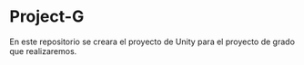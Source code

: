 # Project-G
 En este repositorio se creara el proyecto de Unity para el proyecto de grado que realizaremos.
